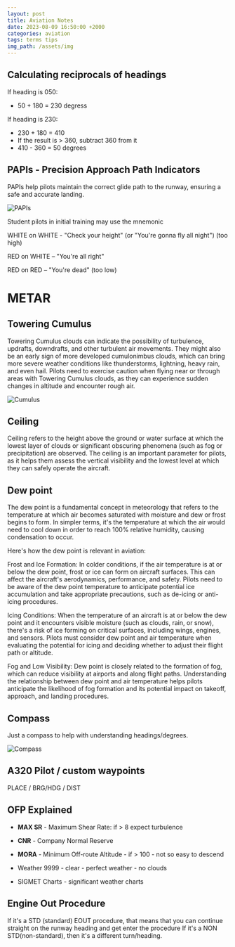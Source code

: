 ```yaml
---
layout: post
title: Aviation Notes
date: 2023-08-09 16:50:00 +2000
categories: aviation
tags: terms tips
img_path: /assets/img
---
```


## Calculating **reciprocals** of headings

If heading is 050:
- 50 + 180 = 230 degress

If heading is 230:
- 230 + 180 = 410
- If the result is > 360, subtract 360 from it
- 410 - 360 = 50 degrees


## PAPIs - Precision Approach Path Indicators

PAPIs help pilots maintain the correct glide path to the runway, ensuring a safe and accurate landing.


![PAPIs](aviation-notes-papis.png)


Student pilots in initial training may use the mnemonic

WHITE on WHITE - "Check your height" (or "You're gonna fly all night") (too high)

RED on WHITE – "You're all right"

RED on RED – "You're dead" (too low)


# METAR

## Towering Cumulus


Towering Cumulus clouds can indicate the possibility of turbulence, updrafts, downdrafts, and other turbulent air movements. They might also be an early sign of more developed cumulonimbus clouds, which can bring more severe weather conditions like thunderstorms, lightning, heavy rain, and even hail. Pilots need to exercise caution when flying near or through areas with Towering Cumulus clouds, as they can experience sudden changes in altitude and encounter rough air.

![Cumulus](aviation-notes-towering-cumulus.jpg)


## Ceiling

Ceiling refers to the height above the ground or water surface at which the lowest layer of clouds or significant obscuring phenomena (such as fog or precipitation) are observed. The ceiling is an important parameter for pilots, as it helps them assess the vertical visibility and the lowest level at which they can safely operate the aircraft.


## Dew point

The dew point is a fundamental concept in meteorology that refers to the temperature at which air becomes saturated with moisture and dew or frost begins to form. In simpler terms, it's the temperature at which the air would need to cool down in order to reach 100% relative humidity, causing condensation to occur.

Here's how the dew point is relevant in aviation:

Frost and Ice Formation: In colder conditions, if the air temperature is at or below the dew point, frost or ice can form on aircraft surfaces. This can affect the aircraft's aerodynamics, performance, and safety. Pilots need to be aware of the dew point temperature to anticipate potential ice accumulation and take appropriate precautions, such as de-icing or anti-icing procedures.

Icing Conditions: When the temperature of an aircraft is at or below the dew point and it encounters visible moisture (such as clouds, rain, or snow), there's a risk of ice forming on critical surfaces, including wings, engines, and sensors. Pilots must consider dew point and air temperature when evaluating the potential for icing and deciding whether to adjust their flight path or altitude.

Fog and Low Visibility: Dew point is closely related to the formation of fog, which can reduce visibility at airports and along flight paths. Understanding the relationship between dew point and air temperature helps pilots anticipate the likelihood of fog formation and its potential impact on takeoff, approach, and landing procedures.


## Compass
Just a compass to help with understanding headings/degrees.

![Compass](aviation-notes-compass.png)



## A320 Pilot / custom waypoints

PLACE /  BRG/HDG /  DIST

## OFP Explained

- **MAX SR** - Maximum Shear Rate: if > 8 expect turbulence

- **CNR** - Company Normal Reserve

- **MORA** - Minimum Off-route Altitude -  if > 100 - not so easy to descend 

- Weather 9999 - clear - perfect weather - no clouds

- SIGMET Charts - significant weather charts


## Engine Out Procedure
If it's a STD (standard) EOUT procedure, that means that you can continue straight on the runway heading and get enter the procedure
If it's a NON STD(non-standard), then it's a different turn/heading.